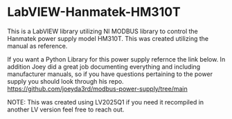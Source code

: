 # LabVIEW-Hanmatek-HM310T
This is a LabVIEW library utilizing NI MODBUS library to control the Hanmatek power supply model HM310T. This was created utilizing the manual as reference. 

If you want a Python Library for this power supply refernce the link below. In addition Joey did a great job documenting everything and including manufacturer manuals, so if you have questions pertaining to the power supply you should look through his repo.
https://github.com/joeyda3rd/modbus-power-supply/tree/main

NOTE: This was created using LV2025Q1 if you need it recompiled in another LV version feel free to reach out.
